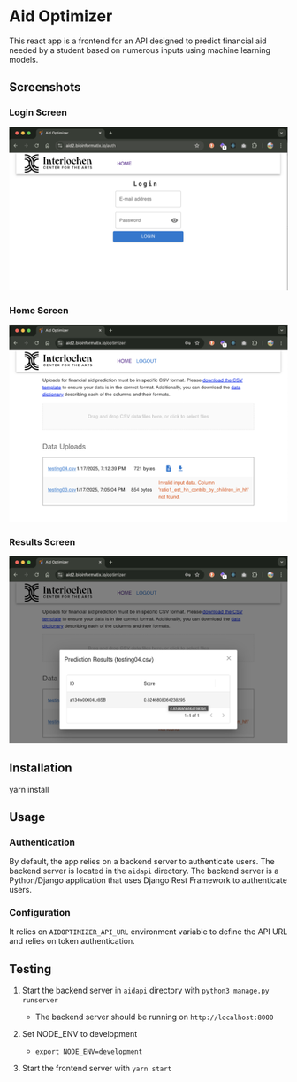 # Aid Optimizer

This react app is a frontend for an API designed to predict financial aid needed by a
student based on numerous inputs using machine learning models.

## Screenshots

### Login Screen

![Aid Optimizer Login](./assets/login.png)

### Home Screen

![Aid Optimizer Home](./assets/home.png)

### Results Screen

![Aid Optimizer Results](./assets/results.png)

## Installation

yarn install

## Usage

### Authentication

By default, the app relies on a backend server to authenticate users. The backend server is located in the `aidapi` directory. The backend server is a Python/Django application that uses Django Rest Framework to authenticate users.

### Configuration

It relies on `AIDOPTIMIZER_API_URL` environment variable to define the API URL and relies on token authentication.

## Testing

1. Start the backend server in `aidapi` directory with `python3 manage.py runserver`

   - The backend server should be running on `http://localhost:8000`

2. Set NODE_ENV to development

   - `export NODE_ENV=development`

3. Start the frontend server with `yarn start`
